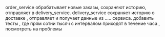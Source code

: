 order_service обрабатывает новые заказы, сохраняют историю, отправляет в delivery_service.
delivery_service сохраняет историю о доставке , отправляет и получает данные из ..... сервиса.
добавить тесты , где прям сотни тысяч с интервалом приходят в течение часа , посмотреть на проблемы 
